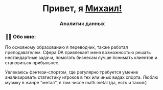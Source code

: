 ## <h1 align="center">Привет, я <a href="https://daniilshat.ru/" target="_blank">Михаил!</a> 

<h3 align="center">Аналитик данных</h3>

### :man_technologist: Обо мне:
 По основному образованию я переводчик, также работал преподавателем. Сфера DA привлекает меня возможностью решать нестандартные задачи, помогать бизнесам лучше понимать клиентов и становиться прибыльнее.

Увлекаюсь фэнтези-спортом, где регулярно требуется умение анализировать статистику игроков в тех или иных видах спорта. Люблю музыку в жанре "метал", в том числе math metal (да, есть и такой:)
<!--
**mihal2712/mihal2712** is a ✨ _special_ ✨ repository because its `README.md` (this file) appears on your GitHub profile.

Here are some ideas to get you started:

- 🔭 I’m currently working on ...
- 🌱 I’m currently learning ...
- 👯 I’m looking to collaborate on ...
- 🤔 I’m looking for help with ...
- 💬 Ask me about ...
- 📫 How to reach me: ...
- 😄 Pronouns: ...
- ⚡ Fun fact: ...
-->
